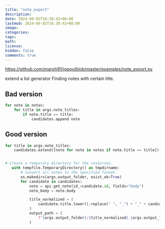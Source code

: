 ```yaml
---
title: "note_export"
description: 
date: 2024-09-02T16:38:42+08:00
lastmod: 2024-09-02T16:38:42+08:00
image: 
categories: 
tags: 
math: 
license: 
hidden: false
comments: true
---
```


https://github.com/marph91/joppy/blob/master/examples/note_export.py


 
extend a list generator
Finding notes with certain title.
## Bad version
``` python
for note in notes:
	for title in args.note_titles:
		if note.title == title:
			candidates.append note
```

## Good version

``` python
for title in args.note_titles:
    candidates.extend([note for note in notes if note.title == title])
```	

 ```python
 
# Create a temporary directory for the resources.
    with tempfile.TemporaryDirectory() as tmpdirname:
        # Convert all notes to the specified format.
        os.makedirs(args.output_folder, exist_ok=True)
        for candidate in candidates:
            note = api.get_note(id_=candidate.id, fields="body")
            note_body = note.body

            title_normalized = (
                candidate.title.lower().replace(" ", "_") + "_" + candidate.id
            )
            output_path = (
                f"{args.output_folder}/{title_normalized}.{args.output_format}"
            )
```